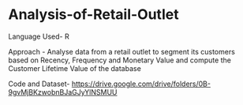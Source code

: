 # Analysis-of-Retail-Outlet

Language Used- R

Approach - Analyse data from a retail outlet to segment its customers based on Recency, Frequency and Monetary Value and compute the Customer Lifetime Value of the database

Code and Dataset- https://drive.google.com/drive/folders/0B-9gvMjBKzwobnBJaGJyYlNSMUU
